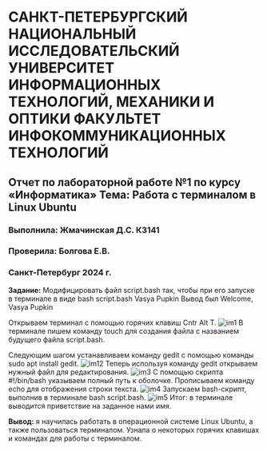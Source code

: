 # САНКТ-ПЕТЕРБУРГСКИЙ НАЦИОНАЛЬНЫЙ ИССЛЕДОВАТЕЛЬСКИЙ УНИВЕРСИТЕТ ИНФОРМАЦИОННЫХ ТЕХНОЛОГИЙ, МЕХАНИКИ И ОПТИКИ ФАКУЛЬТЕТ ИНФОКОММУНИКАЦИОННЫХ ТЕХНОЛОГИЙ
## Отчет по лабораторной работе №1 по курсу «Информатика» Тема: Работа с терминалом в Linux Ubuntu
### Выполнила: Жмачинская Д.С. К3141
### Проверила: Болгова Е.В.
### Санкт-Петербург 2024 г.



**Задание:** Модифицировать файл script.bash так, чтобы при его запуске в терминале в виде bash script.bash Vasya Pupkin Вывод был Welcome, Vasya Pupkin


Открываем терминал с помощью горячих клавиш Cntr Alt T.
![im1]()
В терминале пишем команду touch для создания файла с названием будущего файла script.bash.

Следующим шагом устанавливаем команду gedit с помощью команды sudo apt install gedit.
![im12]()
Теперь используя команду gedit открываем нужный файл для редактирования.
![im3]()
С помощью скрипта #!/bin/bash указываем полный путь к оболочке. Прописываем команду echo для отображения строки текста.
![im4]()
Запускаем bash-скрипт, выполнив в терминале bash script.bash.
![im5]()
Итог: в терминале выводится приветствие на заданное нами имя.

**Вывод:** я научилась работать в операционной системе Linux Ubuntu, а также пользоваться терминалом.  Узнала о некоторых горячих клавишах  и командах для работы с терминалом.




